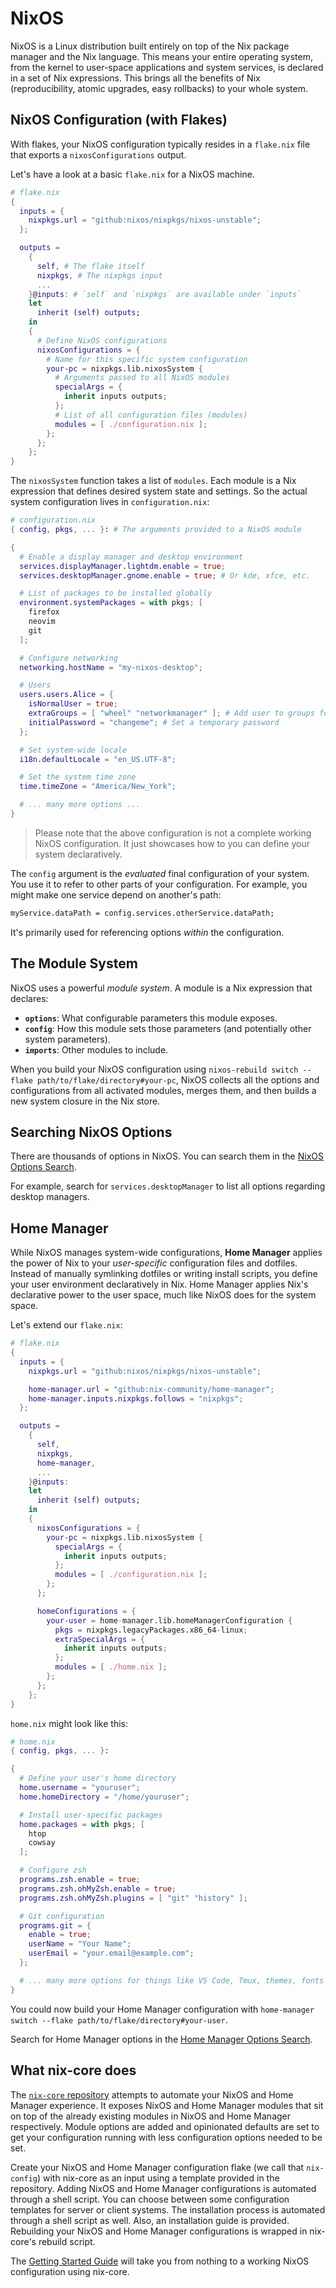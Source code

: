 # NixOS

NixOS is a Linux distribution built entirely on top of the Nix package manager and the Nix language. This means your entire operating system, from the kernel to user-space applications and system services, is declared in a set of Nix expressions. This brings all the benefits of Nix (reproducibility, atomic upgrades, easy rollbacks) to your whole system.

## NixOS Configuration (with Flakes)

With flakes, your NixOS configuration typically resides in a `flake.nix` file that exports a `nixosConfigurations` output.

Let's have a look at a basic `flake.nix` for a NixOS machine.

```nix
# flake.nix
{
  inputs = {
    nixpkgs.url = "github:nixos/nixpkgs/nixos-unstable";
  };

  outputs =
    {
      self, # The flake itself
      nixpkgs, # The nixpkgs input
      ...
    }@inputs: # `self` and `nixpkgs` are available under `inputs`
    let
      inherit (self) outputs;
    in
    {
      # Define NixOS configurations
      nixosConfigurations = {
        # Name for this specific system configuration
        your-pc = nixpkgs.lib.nixosSystem {
          # Arguments passed to all NixOS modules
          specialArgs = {
            inherit inputs outputs;
          };
          # List of all configuration files (modules)
          modules = [ ./configuration.nix ];
        };
      };
    };
}
```

The `nixosSystem` function takes a list of `modules`. Each module is a Nix expression that defines desired system state and settings. So the actual system configuration lives in `configuration.nix`:

```nix
# configuration.nix
{ config, pkgs, ... }: # The arguments provided to a NixOS module

{
  # Enable a display manager and desktop environment
  services.displayManager.lightdm.enable = true;
  services.desktopManager.gnome.enable = true; # Or kde, xfce, etc.

  # List of packages to be installed globally
  environment.systemPackages = with pkgs; [
    firefox
    neovim
    git
  ];

  # Configure networking
  networking.hostName = "my-nixos-desktop";

  # Users
  users.users.Alice = {
    isNormalUser = true;
    extraGroups = [ "wheel" "networkmanager" ]; # Add user to groups for sudo and network management
    initialPassword = "changeme"; # Set a temporary password
  };

  # Set system-wide locale
  i18n.defaultLocale = "en_US.UTF-8";

  # Set the system time zone
  time.timeZone = "America/New_York";

  # ... many more options ...
}
```

> Please note that the above configuration is not a complete working NixOS configuration. It just showcases how to you can define your system declaratively.

The `config` argument is the *evaluated* final configuration of your system. You use it to refer to other parts of your configuration. For example, you might make one service depend on another's path: 

```nix
myService.dataPath = config.services.otherService.dataPath;
```

It's primarily used for referencing options *within* the configuration.

## The Module System

NixOS uses a powerful *module system*. A module is a Nix expression that declares:

- **`options`**: What configurable parameters this module exposes.
- **`config`**: How this module sets those parameters (and potentially other system parameters).
- **`imports`**: Other modules to include.

When you build your NixOS configuration using `nixos-rebuild switch --flake path/to/flake/directory#your-pc`, NixOS collects all the options and configurations from all activated modules, merges them, and then builds a new system closure in the Nix store.

## Searching NixOS Options

There are thousands of options in NixOS. You can search them in the [NixOS Options Search](https://search.nixos.org/options?channel=unstable).

For example, search for `services.desktopManager` to list all options regarding desktop managers.

## Home Manager

While NixOS manages system-wide configurations, **Home Manager** applies the power of Nix to your *user-specific* configuration files and dotfiles. Instead of manually symlinking dotfiles or writing install scripts, you define your user environment declaratively in Nix. Home Manager applies Nix's declarative power to the user space, much like NixOS does for the system space.

Let's extend our `flake.nix`:

```nix
# flake.nix
{
  inputs = {
    nixpkgs.url = "github:nixos/nixpkgs/nixos-unstable";

    home-manager.url = "github:nix-community/home-manager";
    home-manager.inputs.nixpkgs.follows = "nixpkgs";
  };

  outputs =
    {
      self,
      nixpkgs,
      home-manager,
      ...
    }@inputs:
    let
      inherit (self) outputs;
    in
    {
      nixosConfigurations = {
        your-pc = nixpkgs.lib.nixosSystem {
          specialArgs = {
            inherit inputs outputs;
          };
          modules = [ ./configuration.nix ];
        };
      };

      homeConfigurations = {
        your-user = home-manager.lib.homeManagerConfiguration {
          pkgs = nixpkgs.legacyPackages.x86_64-linux;
          extraSpecialArgs = {
            inherit inputs outputs;
          };
          modules = [ ./home.nix ];
        };
      };
    };
}
```

`home.nix` might look like this:

```nix
# home.nix
{ config, pkgs, ... }:

{
  # Define your user's home directory
  home.username = "youruser";
  home.homeDirectory = "/home/youruser";

  # Install user-specific packages
  home.packages = with pkgs; [
    htop
    cowsay
  ];

  # Configure zsh
  programs.zsh.enable = true;
  programs.zsh.ohMyZsh.enable = true;
  programs.zsh.ohMyZsh.plugins = [ "git" "history" ];

  # Git configuration
  programs.git = {
    enable = true;
    userName = "Your Name";
    userEmail = "your.email@example.com";
  };

  # ... many more options for things like VS Code, Tmux, themes, fonts etc.
}
```

You could now build your Home Manager configuration with `home-manager switch --flake path/to/flake/directory#your-user`.

Search for Home Manager options in the [Home Manager Options Search](https://home-manager-options.extranix.com/?release=master).

## What nix-core does

The [`nix-core` repository](https://github.com/sid115/nix-core) attempts to automate your NixOS and Home Manager experience. It exposes NixOS and Home Manager modules that sit on top of the already existing modules in NixOS and Home Manager respectively. Module options are added and opinionated defaults are set to get your configuration running with less configuration options needed to be set.

Create your NixOS and Home Manager configuration flake (we call that `nix-config`) with nix-core as an input using a template provided in the repository. Adding NixOS and Home Manager configurations is automated through a shell script. You can choose between some configuration templates for server or client systems. The installation process is automated through a shell script as well. Also, an installation guide is provided. Rebuilding your NixOS and Home Manager configurations is wrapped in nix-core's rebuild script.

The [Getting Started Guide](../getting-started/create-nix-config.md) will take you from nothing to a working NixOS configuration using nix-core.
